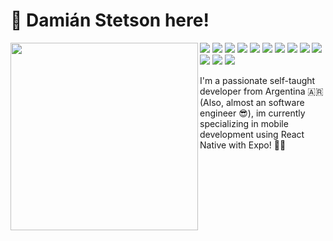 # 👋 Damián Stetson here!
<p align="left" width="490" height="165">
  <img align="left" width="300" height="300" src="https://www.appsierra.com/_next/image?url=https%3A%2F%2Fduws858oznvmq.cloudfront.net%2Faffae607_331a_4cac_a80b_897_f170afc13a.webp&w=3840&q=75"/>
  <p>
    <img src="https://img.shields.io/badge/React%20Native-F29111?logo=React"/>
    <img src="https://img.shields.io/badge/Expo-8A2BE2?logo=Expo"/>
    <img src="https://img.shields.io/badge/React-1C78C0?logo=React"/>
    <img src="https://img.shields.io/badge/Redux-8732D6?logo=redux"/>
    <img src="https://img.shields.io/badge/TypeScript-1B1B1D?logo=typescript"/>
    <img src="https://img.shields.io/badge/JavaScript-F29111?logo=javascript"/>
    <img src="https://img.shields.io/badge/-Visual%20Studio%20Code-23A9F2?style=flat-square&logo=Visual%20Studio%20Code&logoColor=white"/>
    <img src="https://img.shields.io/badge/-Github-181717?style=flat-square&logo=GitHub&logoColor=white"/>
    <img src="https://img.shields.io/badge/-Git-F44D27?style=flat-square&logo=Git&logoColor=white"/>
    <img src="https://img.shields.io/badge/-NPM-CB3837?style=flat-square&logo=NPM&logoColor=white"/>
    <img src="https://img.shields.io/badge/-ESLint-4B32C3?style=flat-square&logo=ESLint&logoColor=white"/>
    <img src="https://img.shields.io/badge/-HTML5-E34F26?style=flat-square&logo=HTML5&logoColor=white"/>
    <img src="https://img.shields.io/badge/-CSS3-1572B6?style=flat-square&logo=CSS3&logoColor=white"/>
  </p>
</p>
  I'm a passionate self-taught developer from Argentina 🇦🇷 (Also, almost an software engineer 😎), im currently specializing in mobile development using React Native with Expo! 🔧📱

<br></br>
